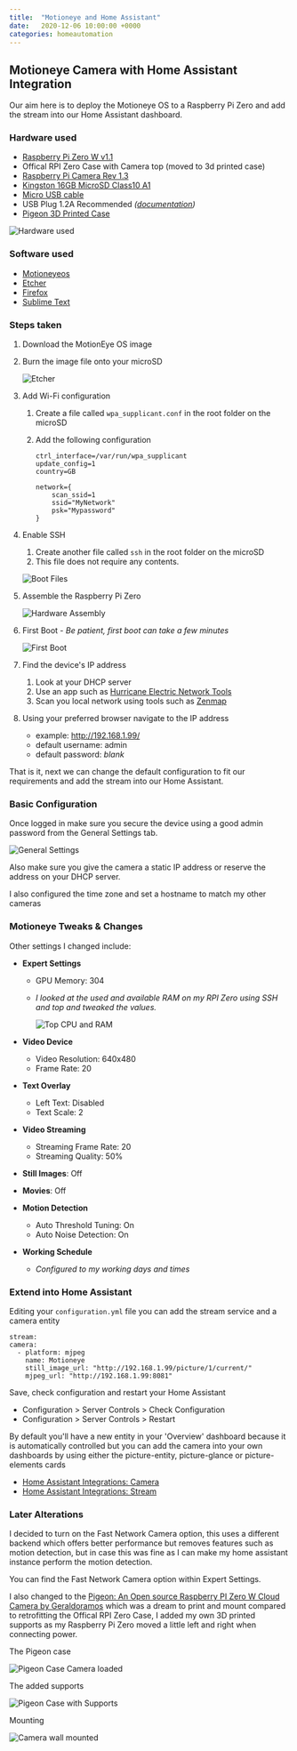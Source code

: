 ```yaml
---
title:  "Motioneye and Home Assistant"
date:   2020-12-06 10:00:00 +0000
categories: homeautomation
---
```


## Motioneye Camera with Home Assistant Integration

Our aim here is to deploy the Motioneye OS to a Raspberry Pi Zero and add the stream into our Home Assistant dashboard.

### Hardware used

* [Raspberry Pi Zero W v1.1](https://amzn.to/3nDc12Y)
* Offical RPI Zero Case with Camera top (moved to 3d printed case)
* [Raspberry Pi Camera Rev 1.3](https://amzn.to/42USLy2)
* [Kingston 16GB MicroSD Class10 A1](https://amzn.to/3nEh5nN)
* [Micro USB cable](https://amzn.to/3M3XuaJ)
* USB Plug 1.2A Recommended *([documentation](https://www.raspberrypi.org/documentation/hardware/raspberrypi/power/README.md))*
* [Pigeon 3D Printed Case](https://www.thingiverse.com/thing:2230707)

![Hardware used](/assets/images/posts/hardware.jpg)

### Software used

* [Motioneyeos](https://github.com/ccrisan/motioneyeos/releases)
* [Etcher](https://www.balena.io/etcher/)
* [Firefox](https://www.mozilla.org/en-GB/firefox/new/)
* [Sublime Text](https://www.sublimetext.com/)

### Steps taken

1. Download the MotionEye OS image

2. Burn the image file onto your microSD

    ![Etcher](/assets/images/posts/etcher.png)

3. Add Wi-Fi configuration

    1. Create a file called `wpa_supplicant.conf` in the root folder on the microSD

    2. Add the following configuration

        ```
        ctrl_interface=/var/run/wpa_supplicant
        update_config=1
        country=GB
        
        network={
            scan_ssid=1
            ssid="MyNetwork"
            psk="Mypassword"
        }
        ```

4. Enable SSH

    1. Create another file called `ssh` in the root folder on the microSD
    2. This file does not require any contents.

    ![Boot Files](/assets/images/posts/boot_files.png)

5. Assemble the Raspberry Pi Zero

    ![Hardware Assembly](/assets/images/posts/hardware_assembly.jpg)

6. First Boot - *Be patient, first boot can take a few minutes*

    ![First Boot](/assets/images/posts/first_boot.jpg)

7. Find the device's IP address

    1. Look at your DHCP server
    2. Use an app such as [Hurricane Electric Network Tools](https://networktools.he.net/)
    3. Scan you local network using tools such as [Zenmap](https://nmap.org/zenmap/)

8. Using your preferred browser navigate to the IP address

    * example: <http://192.168.1.99/>
    * default username: admin
    * default password: *blank*

 That is it, next we can change the default configuration to fit our requirements and add the stream into our Home Assistant.

### Basic Configuration

Once logged in make sure you secure the device using a good admin password from the General Settings tab.

![General Settings](/assets/images/posts/meye_general.png)

Also make sure you give the camera a static IP address or reserve the address on your DHCP server.

I also configured the time zone and set a hostname to match my other cameras

### Motioneye Tweaks & Changes

Other settings I changed include:

* **Expert Settings**
  
  * GPU Memory: 304
  
  * *I looked at the used and available RAM on my RPI Zero using SSH and top and tweaked the values.*
  
    ![Top CPU and RAM](/assets/images/posts/meye_top.png)
  
* **Video Device**
  
  * Video Resolution: 640x480
  * Frame Rate: 20
  
* **Text Overlay**
  
  * Left Text: Disabled
  * Text Scale: 2
  
* **Video Streaming**

  * Streaming Frame Rate: 20
  * Streaming Quality: 50%

* **Still Images**: Off

* **Movies**: Off

* **Motion Detection**

  * Auto Threshold Tuning: On
  * Auto Noise Detection: On

* **Working Schedule**

  * *Configured to my working days and times*

### Extend into Home Assistant

Editing your `configuration.yml` file you can add the stream service and a camera entity

```
stream:
camera:
  - platform: mjpeg
    name: Motioneye
    still_image_url: "http://192.168.1.99/picture/1/current/"
    mjpeg_url: "http://192.168.1.99:8081"
```

Save, check configuration and restart your Home Assistant

* Configuration > Server Controls > Check Configuration
* Configuration > Server Controls > Restart

By default you'll have a new entity in your 'Overview' dashboard because it is automatically controlled but you can add the camera into your own dashboards by using either the picture-entity, picture-glance or picture-elements cards

* [Home Assistant Integrations: Camera](https://www.home-assistant.io/integrations/camera/)
* [Home Assistant Integrations: Stream](https://www.home-assistant.io/integrations/stream/)

### Later Alterations

I decided to turn on the Fast Network Camera option, this uses a different backend  which offers better performance but removes features such as motion detection, but in case this was fine as I can make my home assistant instance perform the motion detection.

You can find the Fast Network Camera option within Expert Settings.

I also changed to the [Pigeon: An Open source Raspberry PI Zero W Cloud Camera by Geraldoramos](https://www.thingiverse.com/thing:2230707) which was a dream to print and mount compared to retrofitting the Offical RPI Zero Case, I added my own 3D printed supports as my Raspberry Pi Zero moved a little left and right when connecting power.

The Pigeon case

![Pigeon Case Camera loaded](/assets/images/posts/meye_case_cam_loaded.jpg)

The added supports

![Pigeon Case with Supports](/assets/images/posts/meye_case_supports.jpg)

Mounting

![Camera wall mounted](/assets/images/posts/meye_wall_mounted.jpg)
